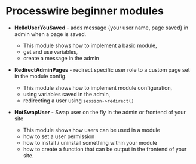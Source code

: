 # Processwire beginner modules

- **HelloUserYouSaved** - adds message {your user name, page saved} in admin when a page is saved.
    - This module shows how to implement a basic module,
    - get and use variables,
    - create a message in the admin

- **RedirectAdminPages** - redirect specific user role to a custom page set in the module config.
    - This module shows how to implement module configuration,
    - using variables saved in the admin,
    - redirecting a user using `session->redirect()`

- **HotSwapUser** - Swap user on the fly in the admin or frontend of your site
    - This module shows how users can be used in a module
    - how to set a user permission
    - how to install / uninstall something within your module
    - how to create a function that can be output in the frontend of your site.
 
